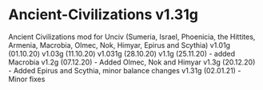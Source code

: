 # Ancient-Civilizations v1.31g
Ancient Civilizations mod for Unciv (Sumeria, Israel, Phoenicia, the Hittites, Armenia, Macrobia, Olmec, Nok, Himyar, Epirus and Scythia)
v1.01g (01.10.20)
v1.03g (11.10.20)
v1.031g (28.10.20)
v1.1g (25.11.20) - added Macrobia
v1.2g (07.12.20) - Added Olmec, Nok and Himyar
v1.3g (20.12.20) - Added Epirus and Scythia, minor balance changes
v1.31g (02.01.21) - Minor fixes
